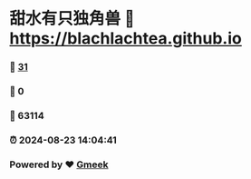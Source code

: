# 甜水有只独角兽 :link: https://blachlachtea.github.io 
### :page_facing_up: [31](https://blachlachtea.github.io/tag.html) 
### :speech_balloon: 0 
### :hibiscus: 63114 
### :alarm_clock: 2024-08-23 14:04:41 
### Powered by :heart: [Gmeek](https://github.com/Meekdai/Gmeek)

